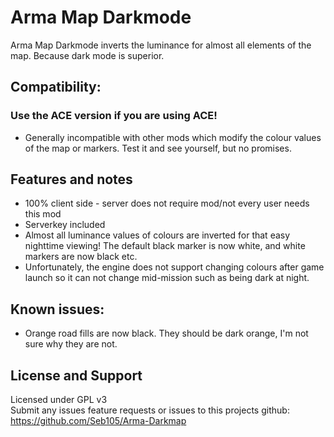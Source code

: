 # Arma Map Darkmode

Arma Map Darkmode inverts the luminance for almost all elements of the map. Because dark mode is superior.

## Compatibility:
### **Use the ACE version if you are using ACE!**
- Generally incompatible with other mods which modify the colour values of the map or markers. Test it and see yourself, but no promises.
## Features and notes
- 100% client side - server does not require mod/not every user needs this mod
- Serverkey included
- Almost all luminance values of colours are inverted for that easy nighttime viewing! The default black marker is now white, and white markers are now black etc.
- Unfortunately, the engine does not support changing colours after game launch so it can not change mid-mission such as being dark at night.

## Known issues:
- Orange road fills are now black. They should be dark orange, I'm not sure why they are not.

## License and Support
Licensed under GPL v3  
Submit any issues feature requests or issues to this projects github: https://github.com/Seb105/Arma-Darkmap